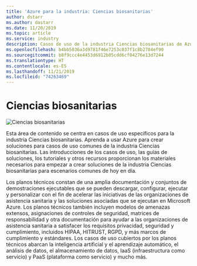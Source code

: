 ```yaml
---
title: 'Azure para la industria: Ciencias biosanitarias'
author: dstarr
ms.author: dastarr
ms.date: 11/20/2019
ms.topic: article
ms.service: industry
description: Casos de uso de la industria Ciencias biosanitarias de Azure Industry Experiences
ms.openlocfilehash: b4bb5036a3d9781f46e7253c037f1c8b2784ef90
ms.sourcegitcommit: b8f9ccc4e4453d6912b05cdd6cf04276e13d7244
ms.translationtype: HT
ms.contentlocale: es-ES
ms.lasthandoff: 11/21/2019
ms.locfileid: "74263469"
---
```

# <a name="health--life-sciences"></a>Ciencias biosanitarias

![Ciencias biosanitarias](./assets/index-assets/healthcare.png)

Esta área de contenido se centra en casos de uso específicos para la industria Ciencias biosanitarias. Aprenda a usar Azure para crear soluciones para casos de uso comunes de la industria Ciencias biosanitarias. Las introducciones de los casos de uso, las guías de soluciones, los tutoriales y otros recursos proporcionan los materiales necesarios para empezar a crear soluciones de la industria Ciencias biosanitarias para escenarios comunes de hoy en día.

Los planos técnicos constan de una amplia documentación y conjuntos de demostraciones ejecutables que se pueden descargar, configurar, ejecutar y personalizar con el fin de acelerar las iniciativas de las organizaciones de asistencia sanitaria y las soluciones asociadas que se ejecutan en Microsoft Azure. Los planos técnicos también incluyen modelos de amenazas extensos, asignaciones de controles de seguridad, matrices de responsabilidad y otra documentación para ayudar a las organizaciones de asistencia sanitaria a satisfacer los requisitos privacidad, seguridad y cumplimiento, incluidos HIPAA, HITRUST, RGPD, y más marcos de cumplimiento y estándares. Los casos de uso cubiertos por los planos técnicos abarcan la inteligencia artificial y el aprendizaje automático, el análisis de datos, el almacenamiento de datos, IaaS (infraestructura como servicio) y PaaS (plataforma como servicio) y mucho más.